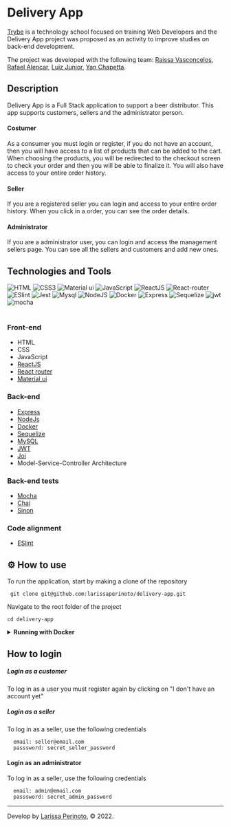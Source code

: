 # Delivery App

[Trybe](https://www.betrybe.com/) is a technology school focused on training Web Developers and the Delivery App project was proposed as an activity to improve studies on back-end development.

The project was developed with the following team: [Raissa Vasconcelos](https://github.com/RaissaVasconcelos), [Rafael Alencar](https://github.com/rafaeldev13), [Luiz Junior](https://github.com/jcaluiz), [Yan Chapetta](https://github.com/chapetta).


## Description

Delivery App is a Full Stack application to support a beer distributor. This app supports customers, sellers and the administrator person.

#### Costumer

As a consumer you must login or register, if you do not have an account, then you will have access to a list of products that can be added to the cart. When choosing the products, you will be redirected to the checkout screen to check your order and then you will be able to finalize it. You will also have access to your entire order history.


#### Seller

If you are a registered seller you can login and access to your entire order history. When you click in a order, you can see the order details.


#### Administrator

If you are a administrator user, you can login and access the management sellers page. You can see all the sellers and customers and add new ones.

## Technologies and Tools

<div>
 <img src='https://img.shields.io/badge/HTML5-E34F26?style=for-the-badge&logo=html5&logoColor=white' alt='HTML' />
  <img src='https://img.shields.io/badge/CSS3-1572B6?style=for-the-badge&logo=css3&logoColor=white' alt='CSS3' />
  <img src='https://img.shields.io/badge/Material%20UI-007FFF?style=for-the-badge&logo=mui&logoColor=white' alt='Material ui' />
  <img src='https://img.shields.io/badge/JavaScript-F7DF1E?style=for-the-badge&logo=javascript&logoColor=black' alt='JavaScript' />
  <img src='https://img.shields.io/badge/React-20232A?style=for-the-badge&logo=react&logoColor=61DAFB' alt='ReactJS' />
  <img src='https://img.shields.io/badge/React_Router-CA4245?style=for-the-badge&logo=react-router&logoColor=white' alt='React-router' />
  <img src='https://img.shields.io/badge/eslint-3A33D1?style=for-the-badge&logo=eslint&logoColor=white' alt='ESlint' />
  <img src='https://img.shields.io/badge/Jest-C21325?style=for-the-badge&logo=jest&logoColor=white' alt='Jest' />
  <img src="https://img.shields.io/badge/MySQL-005C84?style=for-the-badge&logo=mysql&logoColor=white" alt="Mysql"/>
  <img src="https://img.shields.io/badge/Node.js-339933?style=for-the-badge&logo=nodedotjs&logoColor=white" alt="NodeJS"/>
  <img src="https://img.shields.io/badge/Docker-2CA5E0?style=for-the-badge&logo=docker&logoColor=white" alt="Docker"/>
  <img src="https://img.shields.io/badge/Express.js-000000?style=for-the-badge&logo=express&logoColor=white" alt="Express"/>
  <img src="https://img.shields.io/badge/Sequelize-52B0E7?style=for-the-badge&logo=Sequelize&logoColor=white" alt="Sequelize"/>
  <img src="https://img.shields.io/badge/JWT-000000?style=for-the-badge&logo=JSON%20web%20tokens&logoColor=white" alt="jwt"/>
  <img src="https://img.shields.io/badge/Mocha-8D6748?style=for-the-badge&logo=Mocha&logoColor=white" alt="mocha"/>
</div>
<br>

### Front-end
- HTML
- CSS
- JavaScript
- [ReactJS](https://pt-br.reactjs.org/)
- [React router](https://reactrouter.com/en/main)
- [Material ui](https://mui.com/)

### Back-end
- [Express](https://expressjs.com/pt-br/)
- [NodeJs](https://nodejs.org/en/)
- [Docker](https://www.docker.com/)
- [Sequelize](https://sequelize.org/)
- [MySQL](https://www.mysql.com/)
- [JWT](https://jwt.io/)
- [Joi](https://joi.dev/)
- Model-Service-Controller Architecture

### Back-end tests
- [Mocha](https://mochajs.org/)
- [Chai](https://www.chaijs.com/)
- [Sinon](https://sinonjs.org/)

### Code alignment
- [ESlint](https://eslint.org/)


## ⚙️ How to use

To run the application, start by making a clone of the repository

     git clone git@github.com:larissaperinoto/delivery-app.git

Navigate to the root folder of the project

    cd delivery-app

<details>
   <summary><strong>Running with Docker</strong></summary>
  </br>

  <strong>Obs:</strong> To run the application this way you must have [Docker](https://www.docker.com/) installed on your machine.

  </br>

  In the root of the project, upload the <strong>delivery_app_frontend</strong>, <strong>delivery_app_backend</strong> and <strong>delivery_app_db</strong> containers using docker-compose.

      docker-compose up -d

  Acess the containers logs:

      frontend: docker logs --details delivery_app_frontend
      backend: docker logs --details delivery_app_backend
      bd: docker logs --details delivery_app_db


</details>

## How to login

##### Login as a customer

 To log in as a user you must register again by clicking on "I don't have an account yet"

##### Login as a seller

  To log in as a seller, use the following credentials

      email: seller@email.com
      passsword: secret_seller_password

#### Login as an administrator

  To log in as a seller, use the following credentials

      email: admin@email.com
      passsword: secret_admin_password

---

Develop by [Larissa Perinoto](www.linkedin.com/in/larissaperinoto), © 2022.
